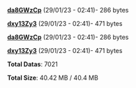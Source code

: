 [**da8GWzCp**](/data/da8GWzCp.txt) (29/01/23 - 02:41)- 286 bytes

[**dxy13Zy3**](/data/dxy13Zy3.txt) (29/01/23 - 02:41)- 471 bytes

[**da8GWzCp**](/data/da8GWzCp.txt) (29/01/23 - 02:41)- 286 bytes

[**dxy13Zy3**](/data/dxy13Zy3.txt) (29/01/23 - 02:41)- 471 bytes

**Total Datas**: 7021

**Total Size**: 40.42 MB / 40.4 MB
